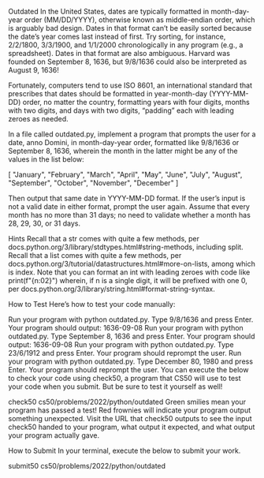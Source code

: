 Outdated
In the United States, dates are typically formatted in month-day-year order (MM/DD/YYYY), otherwise known as middle-endian order, which is arguably bad design. Dates in that format can’t be easily sorted because the date’s year comes last instead of first. Try sorting, for instance, 2/2/1800, 3/3/1900, and 1/1/2000 chronologically in any program (e.g., a spreadsheet). Dates in that format are also ambiguous. Harvard was founded on September 8, 1636, but 9/8/1636 could also be interpreted as August 9, 1636!

Fortunately, computers tend to use ISO 8601, an international standard that prescribes that dates should be formatted in year-month-day (YYYY-MM-DD) order, no matter the country, formatting years with four digits, months with two digits, and days with two digits, “padding” each with leading zeroes as needed.

In a file called outdated.py, implement a program that prompts the user for a date, anno Domini, in month-day-year order, formatted like 9/8/1636 or September 8, 1636, wherein the month in the latter might be any of the values in the list below:

[
    "January",
    "February",
    "March",
    "April",
    "May",
    "June",
    "July",
    "August",
    "September",
    "October",
    "November",
    "December"
]

Then output that same date in YYYY-MM-DD format. If the user’s input is not a valid date in either format, prompt the user again. Assume that every month has no more than 31 days; no need to validate whether a month has 28, 29, 30, or 31 days.

Hints
Recall that a str comes with quite a few methods, per docs.python.org/3/library/stdtypes.html#string-methods, including split.
Recall that a list comes with quite a few methods, per docs.python.org/3/tutorial/datastructures.html#more-on-lists, among which is index.
Note that you can format an int with leading zeroes with code like
print(f"{n:02}")
wherein, if n is a single digit, it will be prefixed with one 0, per docs.python.org/3/library/string.html#format-string-syntax.

How to Test
Here’s how to test your code manually:

Run your program with python outdated.py. Type 9/8/1636 and press Enter. Your program should output:
1636-09-08
Run your program with python outdated.py. Type September 8, 1636 and press Enter. Your program should output:
1636-09-08
Run your program with python outdated.py. Type 23/6/1912 and press Enter. Your program should reprompt the user.
Run your program with python outdated.py. Type December 80, 1980 and press Enter. Your program should reprompt the user.
You can execute the below to check your code using check50, a program that CS50 will use to test your code when you submit. But be sure to test it yourself as well!

check50 cs50/problems/2022/python/outdated
Green smilies mean your program has passed a test! Red frownies will indicate your program output something unexpected. Visit the URL that check50 outputs to see the input check50 handed to your program, what output it expected, and what output your program actually gave.

How to Submit
In your terminal, execute the below to submit your work.

submit50 cs50/problems/2022/python/outdated